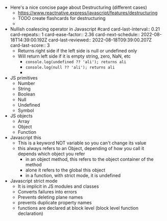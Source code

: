 - Here's a nice concise page about Destructuring (different cases)
	- https://www.reactnative.express/javascript/features/destructuring
	- TODO create flashcards for destructuring
	-
- Nullish coalescing operator in Javascript #card
  card-last-interval:: 0.21
  card-repeats:: 1
  card-ease-factor:: 2.36
  card-next-schedule:: 2022-08-18T14:39:00.192Z
  card-last-reviewed:: 2022-08-18T09:39:00.207Z
  card-last-score:: 3
	- Returns right side if the left side is null or undefined only
	- Will return left side if it is empty string, zero, NaN, etc
		- `console.log(undefined ?? 'ali'); returns ali`
		- `console.log(null ?? 'ali'); returns ali`
		-
- JS primitives
	- Number
	- String
	- Boolean
	- Null
	- Undefined
	- Symbol
- JS objects
	- Array
	- Object
	- Function
- Javascript this
	- This is a keyword NOT variable so you can't change its value
	- this always refers to an Object, depending of how you call it depends which object you refer
		- in an object method, this refers to the object container of the method
		- alone it refers to the global this object
		- in a function, with strict mode, it is undefined
- Javascript strict mode
	- It is implicit in JS modules and classes
	- Converts failures into errors
	- Prevents deleting plane names
	- prevents duplicate property names
	- functions are declared at block level (block level function declaration)